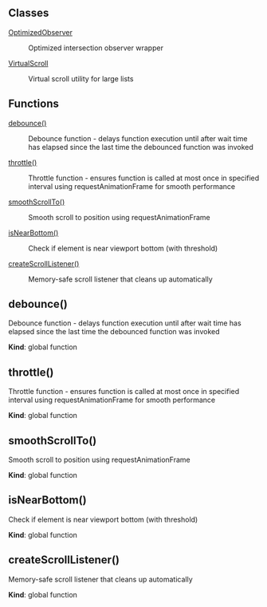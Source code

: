 ## Classes

<dl>
<dt><a href="#OptimizedObserver">OptimizedObserver</a></dt>
<dd><p>Optimized intersection observer wrapper</p>
</dd>
<dt><a href="#VirtualScroll">VirtualScroll</a></dt>
<dd><p>Virtual scroll utility for large lists</p>
</dd>
</dl>

## Functions

<dl>
<dt><a href="#debounce">debounce()</a></dt>
<dd><p>Debounce function - delays function execution until after wait time has elapsed
since the last time the debounced function was invoked</p>
</dd>
<dt><a href="#throttle">throttle()</a></dt>
<dd><p>Throttle function - ensures function is called at most once in specified interval
using requestAnimationFrame for smooth performance</p>
</dd>
<dt><a href="#smoothScrollTo">smoothScrollTo()</a></dt>
<dd><p>Smooth scroll to position using requestAnimationFrame</p>
</dd>
<dt><a href="#isNearBottom">isNearBottom()</a></dt>
<dd><p>Check if element is near viewport bottom (with threshold)</p>
</dd>
<dt><a href="#createScrollListener">createScrollListener()</a></dt>
<dd><p>Memory-safe scroll listener that cleans up automatically</p>
</dd>
</dl>

<a name="debounce"></a>

## debounce()
Debounce function - delays function execution until after wait time has elapsed
since the last time the debounced function was invoked

**Kind**: global function  
<a name="throttle"></a>

## throttle()
Throttle function - ensures function is called at most once in specified interval
using requestAnimationFrame for smooth performance

**Kind**: global function  
<a name="smoothScrollTo"></a>

## smoothScrollTo()
Smooth scroll to position using requestAnimationFrame

**Kind**: global function  
<a name="isNearBottom"></a>

## isNearBottom()
Check if element is near viewport bottom (with threshold)

**Kind**: global function  
<a name="createScrollListener"></a>

## createScrollListener()
Memory-safe scroll listener that cleans up automatically

**Kind**: global function  
